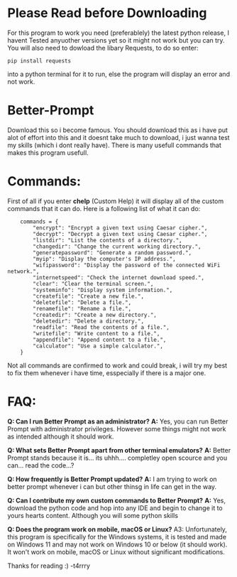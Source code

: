 # **Please Read before Downloading**
For this program to work you need (preferablely) the latest python release, I havent Tested anyuother versions yet so it might not work but you can try.
You will also need to dowload the libary Requests, to do so enter:
```
pip install requests
```
into a python terminal for it to run, else the program will display an error and not work.


# **Better-Prompt**
Download this so i become famous. You should download this as i have put alot of effort into this and it doesnt take much to 
download, i just wanna test my skills (which i dont really have). There is many usefull commands that makes this program usefull.

# **Commands:**
First of all if you enter **chelp** (Custom Help) it will display all of the custom commands that it can do. Here is a following list of what it can do:
```
    commands = {
        "encrypt": "Encrypt a given text using Caesar cipher.",
        "decrypt": "Decrypt a given text using Caesar cipher.",
        "listdir": "List the contents of a directory.",
        "changedir": "Change the current working directory.",
        "generatepassword": "Generate a random password.",
        "myip": "Display the computer's IP address.",
        "wifipassword": "Display the password of the connected WiFi network.",
        "internetspeed": "Check the internet download speed.",
        "clear": "Clear the terminal screen.",
        "systeminfo": "Display system information.",
        "createfile": "Create a new file.",
        "deletefile": "Delete a file.",
        "renamefile": "Rename a file.",
        "createdir": "Create a new directory.",
        "deletedir": "Delete a directory.",
        "readfile": "Read the contents of a file.",
        "writefile": "Write content to a file.",
        "appendfile": "Append content to a file.",
        "calculator": "Use a simple calculator.",
    }
```
Not all commands are confirmed to work and could break, i will try my best to fix them whenever i have time, esspecially if there is a major one.

# **FAQ:**

**Q: Can I run Better Prompt as an administrator?**
**A:** Yes, you can run Better Prompt with administrator privileges. However some things might not work as intended although it should work. 

**Q: What sets Better Prompt apart from other terminal emulators?**
**A:** Better Prompt stands because it is... its uhhh.... completley open scource and you can... read the code...?

**Q: How frequently is Better Prompt updated?**
**A:** I am trying to work on better prompt whenever i can but other thinsg in life can get in the way.

**Q: Can I contribute my own custom commands to Better Prompt?**
**A:** Yes, download the python code and hop into any IDE and begin to change it to yours hearts content. Although you will some
python skills

**Q: Does the program work on mobile, macOS or Linux?**
A3: Unfortunately, this program is specifically for the Windows systems, it is tested and made on Windows 11 and may not work on Windows 10 or below (it should work). It won't work on mobile, macOS or Linux without significant modifications.

Thanks for reading :)
                        -t4rrry
